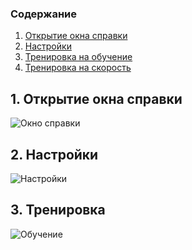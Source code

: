 ### Содержание
1. [Открытие окна справки](#1) <br>
2. [Настройки](#2) <br>
3. [Тренировка на обучение](#3)<br>
4. [Тренировка на скорость](#3)<br>

## 1. Открытие окна справки <a name="1"></a>
![Окно справки]() <br/>

## 2. Настройки <a name="2"></a>
![Настройки]() <br/>

## 3. Тренировка <a name="3"></a>
![Обучение]() <br/>
